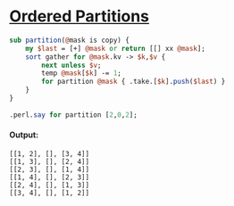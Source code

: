 [1]: http://rosettacode.org/wiki/Ordered_Partitions

# [Ordered Partitions][1]

```perl
sub partition(@mask is copy) {
    my $last = [+] @mask or return [[] xx @mask];
    sort gather for @mask.kv -> $k,$v {
        next unless $v;
        temp @mask[$k] -= 1;
        for partition @mask { .take.[$k].push($last) }
    }
}
 
.perl.say for partition [2,0,2];
```

#### Output:
```
[[1, 2], [], [3, 4]]
[[1, 3], [], [2, 4]]
[[2, 3], [], [1, 4]]
[[1, 4], [], [2, 3]]
[[2, 4], [], [1, 3]]
[[3, 4], [], [1, 2]]
```